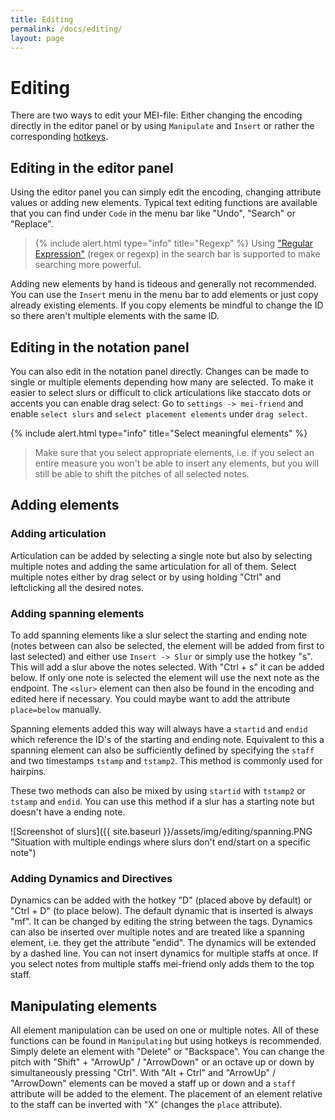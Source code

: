 ```yaml
---
title: Editing
permalink: /docs/editing/
layout: page
---
```

# Editing

There are two ways to edit your MEI-file: Either changing the encoding directly in the editor panel or by using `Manipulate` and `Insert` or rather the corresponding [hotkeys](https://mei-friend.mdw.ac.at/help).

## Editing in the editor panel

Using the editor panel you can simply edit the encoding, changing attribute values or adding new elements. Typical text editing functions are available that you can find under `Code` in the menu bar like "Undo", "Search" or "Replace".

> {% include alert.html type="info" title="Regexp" %} Using ["Regular Expression"](https://en.wikipedia.org/wiki/Regular_expression) (regex or regexp) in the search bar is supported  to make searching more powerful.

Adding new elements by hand is tideous and generally not recommended. You can use the `Insert` menu in the menu bar to add elements or just copy already existing elements. If you copy elements be mindful to change the ID so there aren't multiple elements with the same ID.

## Editing in the notation panel

You can also edit in the notation panel directly. Changes can be made to single or multiple elements depending how many are selected. To make it easier to select slurs or difficult to click articulations like staccato dots or accents you can enable drag select: Go to `settings -> mei-friend` and enable `select slurs` and `select placement elements` under `drag select`.

{% include alert.html type="info" title="Select meaningful elements" %}
> Make sure that you select appropriate elements, i.e. if you select an entire measure you won't be able to insert any elements, but you will still be able to shift the pitches of all selected notes.

## Adding elements

### Adding articulation

Articulation can be added by selecting a single note but also by selecting multiple notes and adding the same articulation for all of them. Select multiple notes either by drag select or by using holding "Ctrl" and leftclicking all the desired notes.

### Adding spanning elements

To add spanning elements like a slur select the starting and ending note (notes between can also be selected, the element will be added from first to last selected) and either use `Insert -> Slur` or simply use the hotkey "s". This will add a slur above the notes selected. With "Ctrl + s" it can be added below. If only one note is selected the element will use the next note as the endpoint. The `<slur>` element can then also be found in the encoding and edited here if necessary. You could maybe want to add the attribute `place=below` manually.

Spanning elements added this way will always have a `startid` and `endid` which reference the ID's of the starting and ending note. Equivalent to this a spanning element can also be sufficiently defined by specifying the `staff` and two timestamps `tstamp` and `tstamp2`. This method is commonly used for hairpins.

These two methods can also be mixed by using `startid` with `tstamp2` or `tstamp` and `endid`. You can use this method if a slur has a starting note but doesn't have a ending note.

![Screenshot of slurs]({{ site.baseurl }}/assets/img/editing/spanning.PNG "Situation with multiple endings where slurs don't end/start on a specific note")

### Adding Dynamics and Directives

Dynamics can be added with the hotkey "D" (placed above by default) or "Ctrl + D" (to place below). The default dynamic that is inserted is always "mf". It can be changed by editing the string between the tags. Dynamics can also be inserted over multiple notes and are treated like a spanning element, i.e. they get the attribute "endid". The dynamics will be extended by a dashed line.
You can not insert dynamics for multiple staffs at once. If you select notes from multiple staffs mei-friend only adds them to the top staff.

## Manipulating elements

All element manipulation can be used on one or multiple notes. All of these functions can be found in `Manipulating` but using hotkeys is recommended. Simply delete an element with "Delete" or "Backspace". You can change the pitch with "Shift" + "ArrowUp" / "ArrowDown" or an octave up or down by simultaneously pressing "Ctrl".
With "Alt + Ctrl" and "ArrowUp" / "ArrowDown" elements can be moved a staff up or down and a `staff` attribute will be added to the element. The placement of an element relative to the staff can be inverted with "X" (changes the `place` attribute).